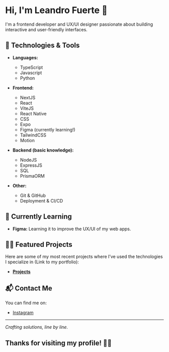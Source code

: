 # Hi, I'm Leandro Fuerte 👋

I'm a frontend developer and UX/UI designer passionate about building interactive and user-friendly interfaces. 

## 🚀 Technologies & Tools

- **Languages:**
  - TypeScript
  - Javascript
  - Python

- **Frontend:**
  - NextJS
  - React
  - ViteJS
  - React Native
  - CSS
  - Expo
  - Figma (currently learning!)
  - TailwindCSS
  - Motion

- **Backend (basic knowledge):**
  - NodeJS
  - ExpressJS
  - SQL
  - PrismaORM

- **Other:**
  - Git & GitHub
  - Deployment & CI/CD

## 🌱 Currently Learning

- **Figma:** Learning it to improve the UX/UI of my web apps.

## 👨‍💻 Featured Projects

Here are some of my most recent projects where I’ve used the technologies I specialize in (Link to my portfolio):

- [**Projects**](https://fuerte-portfolio.vercel.app/projects)



## 📬 Contact Me

You can find me on:

- [Instagram](https://www.instagram.com/fuerte.ts)

---

_Crafting solutions, line by line._

## Thanks for visiting my profile! 👨‍💻

